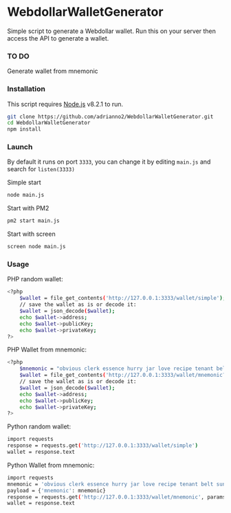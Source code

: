 # WebdollarWalletGenerator

Simple script to generate a Webdollar wallet. Run this on your server then access the API to generate a wallet. 

### TO DO
Generate wallet from mnemonic

### Installation

This script requires [Node.js](https://nodejs.org/) v8.2.1 to run.

```sh
git clone https://github.com/adrianno2/WebdollarWalletGenerator.git
cd WebdollarWalletGenerator
npm install
```

### Launch
By default it runs on port ```3333```, you can change it by editing ```main.js``` and search for  ```listen(3333)```

Simple start

```sh
node main.js
```
Start with PM2

```sh
pm2 start main.js
```
Start with screen

```sh
screen node main.js
```

### Usage

PHP random wallet:
```sh
<?php
    $wallet = file_get_contents('http://127.0.0.1:3333/wallet/simple');
    // save the wallet as is or decode it:
    $wallet = json_decode($wallet);
    echo $wallet->address;
    echo $wallet->publicKey;
    echo $wallet->privateKey;
?>
```

PHP Wallet from mnemonic:
```sh
<?php
    $mnemonic = "obvious clerk essence hurry jar love recipe tenant belt sunset tiny reduce";
    $wallet = file_get_contents('http://127.0.0.1:3333/wallet/mnemonic?mnemonic=' . urlencode($mnemonic));
    // save the wallet as is or decode it:
    $wallet = json_decode($wallet);
    echo $wallet->address;
    echo $wallet->publicKey;
    echo $wallet->privateKey;
?>
```

Python random wallet:
```sh
import requests
response = requests.get('http://127.0.0.1:3333/wallet/simple')
wallet = response.text
```

Python Wallet from mnemonic:
```sh
import requests
mnemonic = 'obvious clerk essence hurry jar love recipe tenant belt sunset tiny reduce'
payload = {'mnemonic': mnemonic}
response = requests.get('http://127.0.0.1:3333/wallet/mnemonic', params=payload)
wallet = response.text
```
